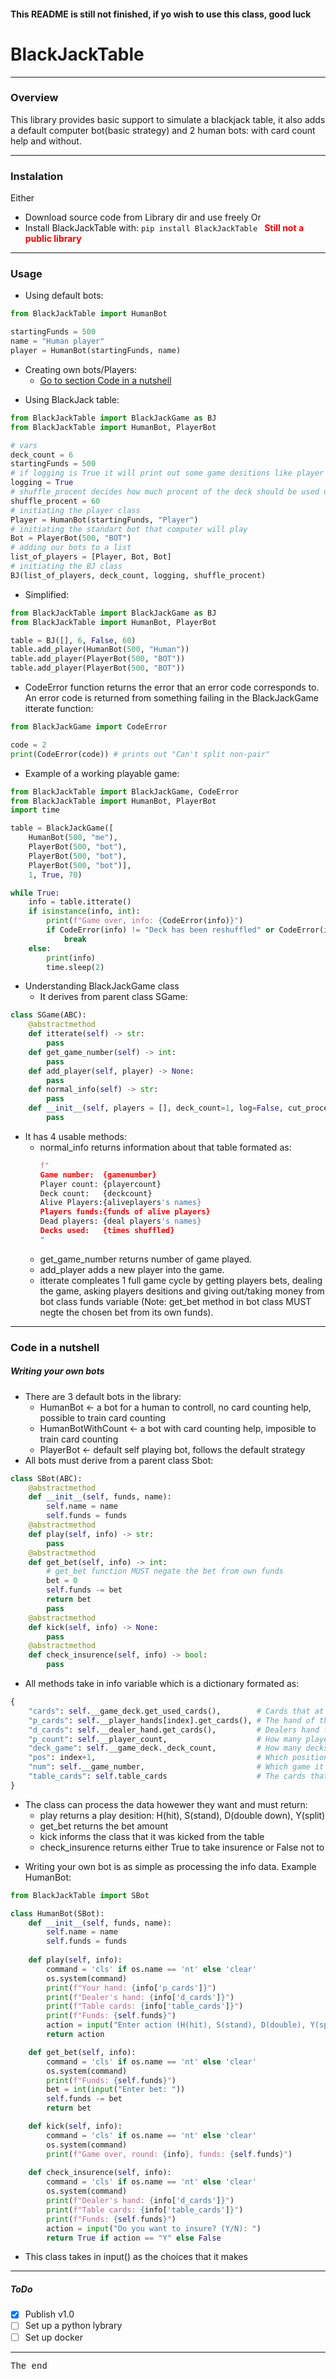 #### This README is still not finished, if yo wish to use this class, good luck
# BlackJackTable
---
### Overview
This library provides basic support to simulate a blackjack table, it also adds a default computer bot(basic strategy) and 2 human bots: with card count help and without.

---
### Instalation
Either
* Download source code from Library dir and use freely
Or
* Install BlackJackTable with:
`
pip install BlackJackTable 
`
<span style="color:red"><b>Still not a public library</b></span>

---
### Usage
* Using default bots:
```python
from BlackJackTable import HumanBot

startingFunds = 500
name = "Human player"
player = HumanBot(startingFunds, name)
```
- Creating own bots/Players:
   - [Go to section Code in a nutshell](#writing_bots)
* Using BlackJack table:
```python
from BlackJackTable import BlackJackGame as BJ
from BlackJackTable import HumanBot, PlayerBot

# vars
deck_count = 6
startingFunds = 500
# if logging is True it will print out some game desitions like player loosing all funds, if it is false that information can still be acceced with return codes
logging = True
# shuffle_procent decides how much procent of the deck should be used untill a reshuffle happens
shuffle_procent = 60
# initiating the player class
Player = HumanBot(startingFunds, "Player")
# initiating the standart bot that computer will play
Bot = PlayerBot(500, "BOT")
# adding our bots to a list
list_of_players = [Player, Bot, Bot]
# initiating the BJ class
BJ(list_of_players, deck_count, logging, shuffle_procent)
```
* Simplified:
```python
from BlackJackTable import BlackJackGame as BJ
from BlackJackTable import HumanBot, PlayerBot

table = BJ([], 6, False, 60)
table.add_player(HumanBot(500, "Human"))
table.add_player(PlayerBot(500, "BOT"))
table.add_player(PlayerBot(500, "BOT")) 
```
* CodeError function returns the error that an error code corresponds to. An error code is returned from something failing in the BlackJackGame itterate function:
```python
from BlackJackGame import CodeError

code = 2
print(CodeError(code)) # prints out "Can't split non-pair"
```
* Example of a working playable game:
```python
from BlackJackTable import BlackJackGame, CodeError
from BlackJackTable import HumanBot, PlayerBot
import time

table = BlackJackGame([
    HumanBot(500, "me"), 
    PlayerBot(500, "bot"), 
    PlayerBot(500, "bot"), 
    PlayerBot(500, "bot")], 
    1, True, 70)

while True:
    info = table.itterate()
    if isinstance(info, int):
        print(f"Game over, info: {CodeError(info)}")
        if CodeError(info) != "Deck has been reshuffled" or CodeError(info) != "Dealer has blackjack, new game":
            break
    else:
        print(info)
        time.sleep(2)
```
* Understanding BlackJackGame class
  - It derives from parent class SGame:
```python
class SGame(ABC):
    @abstractmethod
    def itterate(self) -> str:
        pass
    def get_game_number(self) -> int:
        pass
    def add_player(self, player) -> None:
        pass
    def normal_info(self) -> str:
        pass
    def __init__(self, players = [], deck_count=1, log=False, cut_procent = 60) -> None:
        pass
```
- It has 4 usable methods:
  - normal_info returns information about that table formated as:
    ```python
    f"
    Game number:  {gamenumber}
    Player count: {playercount}
    Deck count:   {deckcount}
    Alive Players:{aliveplayers's names}
    Players funds:{funds of alive players}
    Dead players: {deal players's names}
    Decks used:   {times shuffled}
    "
    ```
<ul>
    <ul>
        <li>
        get_game_number returns number of game played.
        </li>
        <li>
        add_player adds a new player into the game.
        </li>
        <li>
        itterate compleates 1 full game cycle by getting players bets, dealing the game, asking players desitions and giving out/taking money from bot class funds variable (Note: get_bet method in bot class MUST negte the chosen bet from its own funds).
        </li>
    </ul>
</ul>

---

### Code in a nutshell

<div id = "writing_bots"></div>

##### Writing your own bots
* There are 3 default bots in the library:
  - HumanBot <- a bot for a human to controll, no card counting help, possible to train card counting
  - HumanBotWithCount <- a bot with card counting help, imposible to train card counting
  - PlayerBot <- default self playing bot, follows the default strategy
* All bots must derive from a parent class Sbot:
```python
class SBot(ABC):
    @abstractmethod
    def __init__(self, funds, name):
        self.name = name
        self.funds = funds
    @abstractmethod
    def play(self, info) -> str:
        pass
    @abstractmethod
    def get_bet(self, info) -> int:
        # get_bet function MUST negate the bet from own funds
        bet = 0
        self.funds -= bet
        return bet
        pass
    @abstractmethod
    def kick(self, info) -> None:
        pass
    @abstractmethod
    def check_insurence(self, info) -> bool:
        pass
```
* All methods take in info variable which is a dictionary formated as:
```python
{
    "cards": self.__game_deck.get_used_cards(),        # Cards that at some point were on the table before resuffuling
    "p_cards": self.__player_hands[index].get_cards(), # The hand of the player formated as for example: B21, P8, H20, H10, P18, S18, S17, etc...
    "d_cards": self.__dealer_hand.get_cards(),         # Dealers hand formated in the same way
    "p_count": self.__player_count,                    # How many players playing
    "deck_game": self.__game_deck._deck_count,         # How many decks in the game
    "pos": index+1,                                    # Which position the player is sitting
    "num": self.__game_number,                         # Which game it is played
    "table_cards": self.table_cards                    # The cards that are currently on the table dealt
}
```
- The class can process the data howewer they want and must return:
  - play returns a play desition: H(hit), S(stand), D(double down), Y(split)
  - get_bet returns the bet amount
  - kick informs the class that it was kicked from the table
  - check_insurence returns either True to take insurence or False not to
* Writing your own bot is as simple as processing the info data. Example HumanBot:
```python
from BlackJackTable import SBot

class HumanBot(SBot):
    def __init__(self, funds, name):
        self.name = name
        self.funds = funds
        
    def play(self, info):
        command = 'cls' if os.name == 'nt' else 'clear'
        os.system(command)
        print(f"Your hand: {info['p_cards']}")
        print(f"Dealer's hand: {info['d_cards']}")
        print(f"Table cards: {info['table_cards']}")
        print(f"Funds: {self.funds}")
        action = input("Enter action (H(hit), S(stand), D(double), Y(split)): ")
        return action

    def get_bet(self, info):
        command = 'cls' if os.name == 'nt' else 'clear'
        os.system(command)
        print(f"Funds: {self.funds}")
        bet = int(input("Enter bet: "))
        self.funds -= bet
        return bet

    def kick(self, info):
        command = 'cls' if os.name == 'nt' else 'clear'
        os.system(command)
        print(f"Game over, round: {info}, funds: {self.funds}")
        
    def check_insurence(self, info):
        command = 'cls' if os.name == 'nt' else 'clear'
        os.system(command)
        print(f"Dealer's hand: {info['d_cards']}")
        print(f"Table cards: {info['table_cards']}")
        print(f"Funds: {self.funds}")
        action = input("Do you want to insure? (Y/N): ")
        return True if action == "Y" else False
```
* This class takes in input() as the choices that it makes
---

##### ToDo
- [x] Publish v1.0
- [ ] Set up a python lybrary
- [ ] Set up docker

---
<span style="font-family: 'Courier New', monospace;">The end</span>